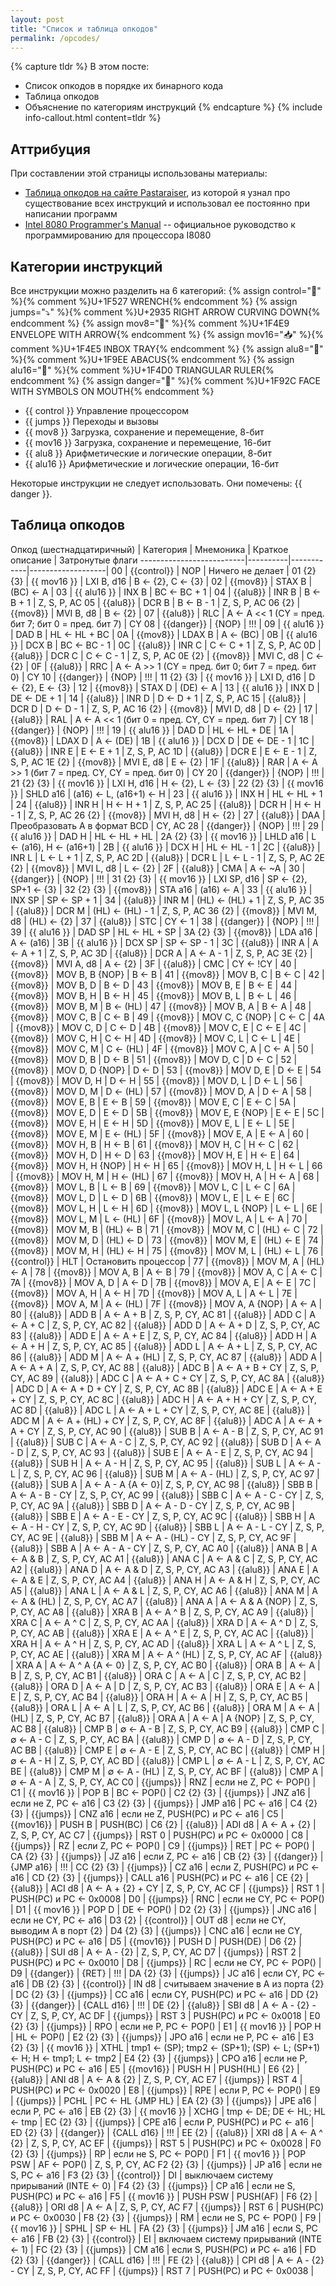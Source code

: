 ```yaml
---
layout: post
title: "Список и таблица опкодов"
permalink: /opcodes/
---
```


{% capture tldr %}
В этом посте:

- Список опкодов в порядке их бинарного кода
- Таблица опкодов
- Объяснение по категориям инструкций
{% endcapture %}
{% include info-callout.html content=tldr %}

## Аттрибуция

При составлении этой страницы использованы материалы:

- [Таблица опкодов на сайте Pastaraiser](https://www.pastraiser.com/cpu/i8080/i8080_opcodes.html), из которой я узнал про существование всех инструкций и использовал ее постоянно при написании программ
- [Intel 8080 Programmer's Manual](https://drakeor.com/uploads/8080-Programmers-Manual.pdf) -- официальное руководство к программированию для процессора I8080


## Категории инструкций

Все инструкции можно разделить на 6 категорий:
{% assign control="&#x1f527;" %}{% comment %}U+1F527 WRENCH{% endcomment %}
{% assign jumps="&#x2935;" %}{% comment %}U+2935 RIGHT ARROW CURVING DOWN{% endcomment %}
{% assign mov8="&#x1f4e9;" %}{% comment %}U+1F4E9 ENVELOPE WITH ARROW{% endcomment %}
{% assign mov16="&#x1f4e5;" %}{% comment %}U+1F4E5 INBOX TRAY{% endcomment %}
{% assign alu8="&#x1f4ee;" %}{% comment %}U+1F9EE ABACUS{% endcomment %}
{% assign alu16="&#x1f4d0;" %}{% comment %}U+1F4D0 TRIANGULAR RULER{% endcomment %}
{% assign danger="&#x1f92c;" %}{% comment %}U+1F92C FACE WITH SYMBOLS ON MOUTH{% endcomment %}


- {{ control }} Управление процессором
- {{ jumps }} Переходы и вызовы
- {{ mov8 }} Загрузка, сохранение и перемещение, 8-бит
- {{ mov16 }} Загрузка, сохранение и перемещение, 16-бит
- {{ alu8 }} Арифметические и логические операции, 8-бит
- {{ alu16 }} Арифметические и логические операции, 16-бит

Некоторые инструкции не следует использовать. Они помечены: {{ danger }}.

## Таблица опкодов

Опкод (шестнадцатиричный) | Категория | Мнемоника | Краткое описание  | Затронутые флаги
--------------------------|----------|------------|-------------------|
00 | {{control}} | NOP | Ничего не делает |
01 {2} {3} | {{ mov16 }} | LXI B, d16 | B <- {2}, C <- {3} |
02 | {{mov8}} | STAX B | (BC) <- A | 
03 | {{ alu16 }} | INX B  | BC <- BC + 1 | 
04 | {{alu8}} | INR B | B <- B + 1 | Z, S, P, AC
05 | {{alu8}} | DCR B | B <- B - 1 | Z, S, P, AC
06 {2} | {{mov8}} | MVI B, d8 | B <- {2} |
07 | {{alu8}} | RLC | A <- A << 1 (CY = пред. бит 7; бит 0 = пред. бит 7) | CY
08 | {{danger}} | {NOP} | !!! |
09 | {{ alu16 }} | DAD B | HL <- HL + BC |
0A | {{mov8}} | LDAX B | A <- (BC) |
0B | {{ alu16 }} | DCX B | BC <- BC - 1 |
0C | {{alu8}} | INR C | C <- C + 1 | Z, S, P, AC
0D | {{alu8}} | DCR C | C <- C - 1 | Z, S, P, AC
0E {2} | {{mov8}} | MVI C, d8 | C <- {2} |
0F | {{alu8}} | RRC | A <- A >> 1 (CY = пред. бит 0; бит 7 = пред. бит 0) | CY
10 | {{danger}} | {NOP} | !!! |
11 {2} {3} | {{ mov16 }} | LXI D, d16 | D <- {2}, E <- {3} |
12 | {{mov8}} | STAX D | (DE) <- A |
13 | {{ alu16 }} | INX D  | DE <- DE + 1 |
14 | {{alu8}} | INR D | D <- D + 1 | Z, S, P, AC
15 | {{alu8}} | DCR D | D <- D - 1 | Z, S, P, AC
16 {2} | {{mov8}} | MVI D, d8 | D <- {2} |
17 | {{alu8}} | RAL | A <- A << 1 (бит 0 = пред. CY, CY = пред. бит 7) | CY
18 | {{danger}} | {NOP} | !!! |
19 | {{ alu16 }} | DAD D | HL <- HL + DE |
1A | {{mov8}} | LDAX D | A <- (DE) |
1B | {{ alu16 }} | DCX D | DE <- DE - 1 |
1C | {{alu8}} | INR E | E <- E + 1 | Z, S, P, AC
1D | {{alu8}} | DCR E | E <- E - 1 | Z, S, P, AC
1E {2} | {{mov8}} | MVI E, d8 | E <- {2} |
1F | {{alu8}} | RAR | A <- A >> 1 (бит 7 = пред. CY, CY = пред. бит 0) | CY
20 | {{danger}} | {NOP} | !!! |
21 {2} {3} | {{ mov16 }} | LXI H, d16 | H <- {2}, L <- {3} |
22 {2} {3} | {{ mov16 }} | SHLD a16 | (a16) <- L, (a16+1) <- H |
23 | {{ alu16 }} | INX H  | HL <- HL + 1 |
24 | {{alu8}} | INR H | H <- H + 1 | Z, S, P, AC
25 | {{alu8}} | DCR H | H <- H - 1 | Z, S, P, AC
26 {2} | {{mov8}} | MVI H, d8 | H <- {2} |
27 | {{alu8}} | DAA | Преобразовать A в формат BCD | CY, AC
28 | {{danger}} | {NOP} | !!! |
29 | {{ alu16 }} | DAD H | HL <- HL + HL |
2A {2} {3} | {{ mov16 }} | LHLD a16 | L <- (a16), H <- (a16+1) |
2B | {{ alu16 }} | DCX H | HL <- HL - 1 |
2C | {{alu8}} | INR L | L <- L + 1 | Z, S, P, AC
2D | {{alu8}} | DCR L | L <- L - 1 | Z, S, P, AC
2E {2} | {{mov8}} | MVI L, d8 | L <- {2} |
2F | {{alu8}} | CMA | A <- ~A |
30 | {{danger}} | {NOP} | !!! |
31 {2} {3} | {{ mov16 }} | LXI SP, d16 | SP <- {2}, SP+1 <- {3} |
32 {2} {3} | {{mov8}} | STA a16 | (a16) <- A |
33 | {{ alu16 }} | INX SP | SP <- SP + 1 |
34 | {{alu8}} | INR M | (HL) <- (HL) + 1 | Z, S, P, AC
35 | {{alu8}} | DCR M | (HL) <- (HL) - 1 | Z, S, P, AC
36 {2} | {{mov8}} | MVI M, d8 | (HL) <- {2} |
37 | {{alu8}} | STC | CY <- 1 |
38 | {{danger}} | {NOP} | !!! |
39 | {{ alu16 }} | DAD SP | HL <- HL + SP |
3A {2} {3} | {{mov8}} | LDA a16 | A <- (a16) |
3B | {{ alu16 }} | DCX SP | SP <- SP - 1 |
3C | {{alu8}} | INR A | A <- A + 1 | Z, S, P, AC
3D | {{alu8}} | DCR A | A <- A - 1 | Z, S, P, AC
3E {2} | {{mov8}} | MVI A, d8 | A <- {2} |
3F | {{alu8}} | CMC | CY <- !CY |
40 | {{mov8}} | MOV B, B {NOP} | B <- B |
41 | {{mov8}} | MOV B, C | B <- C |
42 | {{mov8}} | MOV B, D | B <- D |
43 | {{mov8}} | MOV B, E | B <- E |
44 | {{mov8}} | MOV B, H | B <- H |
45 | {{mov8}} | MOV B, L | B <- L |
46 | {{mov8}} | MOV B, M | B <- (HL) |
47 | {{mov8}} | MOV B, A | B <- A |
48 | {{mov8}} | MOV C, B | C <- B |
49 | {{mov8}} | MOV C, C {NOP} | C <- C |
4A | {{mov8}} | MOV C, D | C <- D |
4B | {{mov8}} | MOV C, E | C <- E |
4C | {{mov8}} | MOV C, H | C <- H |
4D | {{mov8}} | MOV C, L | C <- L |
4E | {{mov8}} | MOV C, M | C <- (HL) |
4F | {{mov8}} | MOV C, A | C <- A |
50 | {{mov8}} | MOV D, B | D <- B |
51 | {{mov8}} | MOV D, C | D <- C |
52 | {{mov8}} | MOV D, D {NOP} | D <- D |
53 | {{mov8}} | MOV D, E | D <- E |
54 | {{mov8}} | MOV D, H | D <- H |
55 | {{mov8}} | MOV D, L | D <- L |
56 | {{mov8}} | MOV D, M | D <- (HL) |
57 | {{mov8}} | MOV D, A | D <- A |
58 | {{mov8}} | MOV E, B | E <- B |
59 | {{mov8}} | MOV E, C | E <- C |
5A | {{mov8}} | MOV E, D | E <- D |
5B | {{mov8}} | MOV E, E {NOP} | E <- E |
5C | {{mov8}} | MOV E, H | E <- H |
5D | {{mov8}} | MOV E, L | E <- L |
5E | {{mov8}} | MOV E, M | E <- (HL) |
5F | {{mov8}} | MOV E, A | E <- A |
60 | {{mov8}} | MOV H, B | H <- B |
61 | {{mov8}} | MOV H, C | H <- C |
62 | {{mov8}} | MOV H, D | H <- D |
63 | {{mov8}} | MOV H, E | H <- E |
64 | {{mov8}} | MOV H, H {NOP} | H <- H |
65 | {{mov8}} | MOV H, L | H <- L |
66 | {{mov8}} | MOV H, M | H <- (HL) |
67 | {{mov8}} | MOV H, A | H <- A |
68 | {{mov8}} | MOV L, B | L <- B |
69 | {{mov8}} | MOV L, C | L <- C |
6A | {{mov8}} | MOV L, D | L <- D |
6B | {{mov8}} | MOV L, E | L <- E |
6C | {{mov8}} | MOV L, H | L <- H |
6D | {{mov8}} | MOV L, L {NOP} | L <- L |
6E | {{mov8}} | MOV L, M | L <- (HL) |
6F | {{mov8}} | MOV L, A | L <- A |
70 | {{mov8}} | MOV M, B | (HL) <- B |
71 | {{mov8}} | MOV M, C | (HL) <- C |
72 | {{mov8}} | MOV M, D | (HL) <- D |
73 | {{mov8}} | MOV M, E | (HL) <- E |
74 | {{mov8}} | MOV M, H | (HL) <- H |
75 | {{mov8}} | MOV M, L | (HL) <- L |
76 | {{control}} | HLT | Остановить процессор |
77 | {{mov8}} | MOV M, A | (HL) <- A |
78 | {{mov8}} | MOV A, B | A <- B |
79 | {{mov8}} | MOV A, C | A <- C |
7A | {{mov8}} | MOV A, D | A <- D |
7B | {{mov8}} | MOV A, E | A <- E |
7C | {{mov8}} | MOV A, H | A <- H |
7D | {{mov8}} | MOV A, L | A <- L |
7E | {{mov8}} | MOV A, M | A <- (HL) |
7F | {{mov8}} | MOV A, A {NOP} | A <- A |
80 | {{alu8}} | ADD B | A <- A + B | Z, S, P, CY, AC
81 | {{alu8}} | ADD C | A <- A + C | Z, S, P, CY, AC
82 | {{alu8}} | ADD D | A <- A + D | Z, S, P, CY, AC
83 | {{alu8}} | ADD E | A <- A + E | Z, S, P, CY, AC
84 | {{alu8}} | ADD H | A <- A + H | Z, S, P, CY, AC
85 | {{alu8}} | ADD L | A <- A + L | Z, S, P, CY, AC
86 | {{alu8}} | ADD M | A <- A + (HL) | Z, S, P, CY, AC
87 | {{alu8}} | ADD A | A <- A + A | Z, S, P, CY, AC
88 | {{alu8}} | ADC B | A <- A + B + CY | Z, S, P, CY, AC
89 | {{alu8}} | ADC C | A <- A + C + CY | Z, S, P, CY, AC
8A | {{alu8}} | ADC D | A <- A + D + CY | Z, S, P, CY, AC
8B | {{alu8}} | ADC E | A <- A + E + CY | Z, S, P, CY, AC
8C | {{alu8}} | ADC H | A <- A + H + CY | Z, S, P, CY, AC
8D | {{alu8}} | ADC L | A <- A + L + CY | Z, S, P, CY, AC
8E | {{alu8}} | ADC M | A <- A + (HL) + CY | Z, S, P, CY, AC
8F | {{alu8}} | ADC A | A <- A + A + CY | Z, S, P, CY, AC
90 | {{alu8}} | SUB B | A <- A - B | Z, S, P, CY, AC
91 | {{alu8}} | SUB C | A <- A - C | Z, S, P, CY, AC
92 | {{alu8}} | SUB D | A <- A - D | Z, S, P, CY, AC
93 | {{alu8}} | SUB E | A <- A - E | Z, S, P, CY, AC
94 | {{alu8}} | SUB H | A <- A - H | Z, S, P, CY, AC
95 | {{alu8}} | SUB L | A <- A - L | Z, S, P, CY, AC
96 | {{alu8}} | SUB M | A <- A - (HL) | Z, S, P, CY, AC
97 | {{alu8}} | SUB A | A <- A - A {A <- 0}| Z, S, P, CY, AC
98 | {{alu8}} | SBB B | A <- A - B - CY | Z, S, P, CY, AC
99 | {{alu8}} | SBB C | A <- A - C - CY | Z, S, P, CY, AC
9A | {{alu8}} | SBB D | A <- A - D - CY | Z, S, P, CY, AC
9B | {{alu8}} | SBB E | A <- A - E - CY | Z, S, P, CY, AC
9C | {{alu8}} | SBB H | A <- A - H - CY | Z, S, P, CY, AC
9D | {{alu8}} | SBB L | A <- A - L - CY | Z, S, P, CY, AC
9E | {{alu8}} | SBB M | A <- A - (HL) - CY | Z, S, P, CY, AC
9F | {{alu8}} | SBB A | A <- A - A - CY | Z, S, P, CY, AC
A0 | {{alu8}} | ANA B | A <- A & B | Z, S, P, CY, AC
A1 | {{alu8}} | ANA C | A <- A & C | Z, S, P, CY, AC
A2 | {{alu8}} | ANA D | A <- A & D | Z, S, P, CY, AC
A3 | {{alu8}} | ANA E | A <- A & E | Z, S, P, CY, AC
A4 | {{alu8}} | ANA H | A <- A & H | Z, S, P, CY, AC
A5 | {{alu8}} | ANA L | A <- A & L | Z, S, P, CY, AC
A6 | {{alu8}} | ANA M | A <- A & (HL) | Z, S, P, CY, AC
A7 | {{alu8}} | ANA A | A <- A & A {NOP} | Z, S, P, CY, AC
A8 | {{alu8}} | XRA B | A <- A ^ B | Z, S, P, CY, AC
A9 | {{alu8}} | XRA C | A <- A ^ C | Z, S, P, CY, AC
AA | {{alu8}} | XRA D | A <- A ^ D | Z, S, P, CY, AC
AB | {{alu8}} | XRA E | A <- A ^ E | Z, S, P, CY, AC
AC | {{alu8}} | XRA H | A <- A ^ H | Z, S, P, CY, AC
AD | {{alu8}} | XRA L | A <- A ^ L | Z, S, P, CY, AC
AE | {{alu8}} | XRA M | A <- A ^ (HL) | Z, S, P, CY, AC
AF | {{alu8}} | XRA A | A <- A ^ A {A <- 0} | Z, S, P, CY, AC
B0 | {{alu8}} | ORA B | A <- A | B | Z, S, P, CY, AC
B1 | {{alu8}} | ORA C | A <- A | C | Z, S, P, CY, AC
B2 | {{alu8}} | ORA D | A <- A | D | Z, S, P, CY, AC
B3 | {{alu8}} | ORA E | A <- A | E | Z, S, P, CY, AC
B4 | {{alu8}} | ORA H | A <- A | H | Z, S, P, CY, AC
B5 | {{alu8}} | ORA L | A <- A | L | Z, S, P, CY, AC
B6 | {{alu8}} | ORA M | A <- A | (HL) | Z, S, P, CY, AC
B7 | {{alu8}} | ORA A | A <- A | A {NOP} | Z, S, P, CY, AC
B8 | {{alu8}} | CMP B | &empty; <- A - B | Z, S, P, CY, AC
B9 | {{alu8}} | CMP C | &empty; <- A - C | Z, S, P, CY, AC
BA | {{alu8}} | CMP D | &empty; <- A - D | Z, S, P, CY, AC
BB | {{alu8}} | CMP E | &empty; <- A - E | Z, S, P, CY, AC
BC | {{alu8}} | CMP H | &empty; <- A - H | Z, S, P, CY, AC
BD | {{alu8}} | CMP L | &empty; <- A - L | Z, S, P, CY, AC
BE | {{alu8}} | CMP M | &empty; <- A - (HL) | Z, S, P, CY, AC
BF | {{alu8}} | CMP A | &empty; <- A - A | Z, S, P, CY, AC
C0 | {{jumps}} | RNZ | если не Z, PC <- POP() |
C1 | {{ mov16 }} | POP B | BC <- POP() | 
C2 {2} {3} | {{jumps}} | JNZ a16 | если не Z, PC <- a16 | 
C3 {2} {3} | {{jumps}} | JMP a16 | PC <- a16 | 
C4 {2} {3} | {{jumps}} | CNZ a16 | если не Z, PUSH(PC) и PC <- a16 |
C5 | {{mov16}} | PUSH B | PUSH(BC) |
C6 {2} | {{alu8}} | ADI d8 | A <- A + {2} | Z, S, P, CY, AC
C7 | {{jumps}} | RST 0 | PUSH(PC) и PC <- 0x0000 |
C8 | {{jumps}} | RZ | если Z, PC <- POP() |
C9 | {{jumps}} | RET | PC <- POP() |
CA {2} {3} | {{jumps}} | JZ a16 | если Z, PC <- a16 |
CB {2} {3} | {{danger}} | {JMP a16} | !!! | 
CC {2} {3} | {{jumps}} | CZ a16 | если Z, PUSH(PC) и PC <- a16 |
CD {2} {3} | {{jumps}} | CALL a16 | PUSH(PC) и PC <- a16 |
CE {2} | {{alu8}} | ACI d8 | A <- A + {2} + CY | Z, S, P, CY, AC
CF | {{jumps}} | RST 1 | PUSH(PC) и PC <- 0x0008 |
D0 | {{jumps}} | RNC | если не CY, PC <- POP() |
D1 | {{ mov16 }} | POP D | DE <- POP() |
D2 {2} {3} | {{jumps}} | JNC a16 | если не CY, PC <- a16 |
D3 {2} | {{control}} | OUT d8 | если не CY, выводим A в порт {2} |
D4 {2} {3} | {{jumps}} | CNC a16 | если не CY, PUSH(PC) и PC <- a16 |
D5 | {{mov16}} | PUSH D | PUSH(DE) |
D6 {2} | {{alu8}} | SUI d8 | A <- A - {2} | Z, S, P, CY, AC
D7 | {{jumps}} | RST 2 | PUSH(PC) и PC <- 0x0010 |
D8 | {{jumps}} | RC | если не CY, PC <- POP() |
D9 | {{danger}} | {RET} | !!! |
DA {2} {3} | {{jumps}} | JC a16 | если CY, PC <- a16 |
DB {2} {3} | {{control}} | IN d8 | считываем значение в A из порта {2} |
DC {2} {3} | {{jumps}} | CC a16 | если CY, PUSH(PC) и PC <- a16 |
DD {2} {3} | {{danger}} | {CALL d16} | !!! |
DE {2} | {{alu8}} | SBI d8 | A <- A - {2} - CY | Z, S, P, CY, AC
DF | {{jumps}} | RST 3 | PUSH(PC) и PC <- 0x0018 |
E0 {2} {3} | {{jumps}} | RPO | если не P, PC <- POP() |
E1 | {{ mov16 }} | POP H | HL <- POP() |
E2 {2} {3} | {{jumps}} | JPO a16 | если не P, PC <- a16 |
E3 {2} {3} | {{ mov16 }} | XTHL | tmp1 <- (SP); tmp2 <- (SP+1); (SP) <- L; (SP+1) <- H; H <- tmp1; L <- tmp2 |
E4 {2} {3} | {{jumps}} | CPO a16 | если не P, PUSH(PC) и PC <- a16 |
E5 | {{mov16}} | PUSH H | PUSH(HL) |
E6 {2} | {{alu8}} | ANI d8 | A <- A & {2} | Z, S, P, CY, AC
E7 | {{jumps}} | RST 4 | PUSH(PC) и PC <- 0x0020 |
E8 | {{jumps}} | RPE | если P, PC <- POP() |
E9 | {{jumps}} | PCHL | PC <- HL {JMP HL} |
EA {2} {3} | {{jumps}} | JPE a16 | если P, PC <- a16 |
EB {2} {3} | {{ mov16 }} | XCHG | tmp <- DE; DE <- HL; HL <- tmp |
EC {2} {3} | {{jumps}} | CPE a16 | если P, PUSH(PC) и PC <- a16 |
ED {2} {3} | {{danger}} | {CALL d16} | !!! |
EE {2} | {{alu8}} | XRI d8 | A <- A ^ {2} | Z, S, P, CY, AC
EF | {{jumps}} | RST 5 | PUSH(PC) и PC <- 0x0028 |
F0 {2} {3} | {{jumps}} | RP | если не S, PC <- POP() |
F1 | {{ mov16 }} | POP PSW | AF <- POP() | Z, S, P, CY, AC
F2 {2} {3} | {{jumps}} | JP a16 | если не S, PC <- a16 |
F3 {2} {3} | {{control}} | DI | выключаем систему прирываний (INTE <- 0) |
F4 {2} {3} | {{jumps}} | CP a16 | если не S, PUSH(PC) и PC <- a16 |
F5 | {{ mov16 }} | PUSH PSW | PUSH(AF) |
F6 {2} | {{alu8}} | ORI d8 | A <- A | Z, S, P, CY, AC
F7 | {{jumps}} | RST 6 | PUSH(PC) и PC <- 0x0030 |
F8 {2} {3} | {{jumps}} | RM | если не S, PC <- POP() |
F9 | {{ mov16 }} | SPHL | SP <- HL |
FA {2} {3} | {{jumps}} | JM a16 | если S, PC <- a16 |
FB {2} {3} | {{control}} | EI | включаем систему прирываний (INTE <- 1) |
FC {2} {3} | {{jumps}} | CM a16 | если S, PUSH(PC) и PC <- a16 |
FD {2} {3} | {{danger}} | {CALL d16} | !!! |
FE {2} | {{alu8}} | CPI d8 | A <- A - {2} - CY | Z, S, P, CY, AC
FF | {{jumps}} | RST 7 | PUSH(PC) и PC <- 0x0038 |